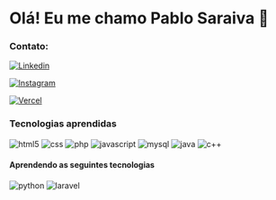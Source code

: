 # Olá! Eu me chamo Pablo Saraiva 👋

### Contato:
[![Linkedin](https://img.shields.io/badge/LinkedIn-0077B5?style=for-the-badge&logo=linkedin&logoColor=white)](https://www.linkedin.com/in/pablosm25/)

[![Instagram](https://img.shields.io/badge/Instagram-E4405F?style=for-the-badge&logo=instagram&logoColor=white)](https://www.instagram.com/pbo___/)

[![Vercel](https://img.shields.io/badge/Vercel-000000?style=for-the-badge&logo=vercel&logoColor=white)](https://vercel.com/pbosm)

### Tecnologias aprendidas 

<div style"display: inline_block">
  <img align="center" alt="html5" src="https://img.shields.io/badge/HTML5-E34F26?style=for-the-badge&logo=html5&logoColor=white"</img>
  <img align="center" alt="css"   src="https://img.shields.io/badge/CSS3-1572B6?style=for-the-badge&logo=css3&logoColor=white"</img>
  <img align="center" alt="php"   src="https://img.shields.io/badge/PHP-777BB4?style=for-the-badge&logo=php&logoColor=white"</img>
  <img align="center" alt="javascript" src="https://img.shields.io/badge/JavaScript-323330?style=for-the-badge&logo=javascript&logoColor=F7DF1E"</img>
  <img align="center" alt="mysql" src="https://img.shields.io/badge/MySQL-00000F?style=for-the-badge&logo=mysql&logoColor=white"</img>
  <img align="center" alt="java"  src="https://img.shields.io/badge/Java-ED8B00?style=for-the-badge&logo=java&logoColor=white"</img>
  <img align="center" alt="c++"   src="https://img.shields.io/badge/C%2B%2B-00599C?style=for-the-badge&logo=c%2B%2B&logoColor=white"</img>
</div>

#### Aprendendo as seguintes tecnologias

<div style"display: inline_block">
  <img align="center" alt="python" src="https://img.shields.io/badge/Python-14354C?style=for-the-badge&logo=python&logoColor=white"</img>
  <img align="center" alt="laravel" src="https://img.shields.io/badge/Laravel-FF2D20?style=for-the-badge&logo=laravel&logoColor=white"</img>
</div>

